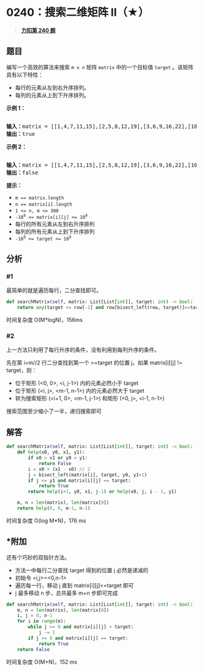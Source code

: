 # 0240：搜索二维矩阵 II（★）


> <u>**[力扣第 240 题](https://leetcode.cn/problems/search-a-2d-matrix-ii/)**</u>

## 题目

<p>编写一个高效的算法来搜索 <code><em>m</em> x <em>n</em></code> 矩阵 <code>matrix</code> 中的一个目标值 <code>target</code> 。该矩阵具有以下特性：</p>

<ul>
<li>每行的元素从左到右升序排列。</li>
<li>每列的元素从上到下升序排列。</li>
</ul>



<p><b>示例 1：</b></p>
<img alt="" src="https://assets.leetcode-cn.com/aliyun-lc-upload/uploads/2020/11/25/searchgrid2.jpg" />
<pre>
<b>输入：</b>matrix = [[1,4,7,11,15],[2,5,8,12,19],[3,6,9,16,22],[10,13,14,17,24],[18,21,23,26,30]], target = 5
<b>输出：</b>true
</pre>

<p><b>示例 2：</b></p>
<img alt="" src="https://assets.leetcode-cn.com/aliyun-lc-upload/uploads/2020/11/25/searchgrid.jpg" />
<pre>
<b>输入：</b>matrix = [[1,4,7,11,15],[2,5,8,12,19],[3,6,9,16,22],[10,13,14,17,24],[18,21,23,26,30]], target = 20
<b>输出：</b>false
</pre>



<p><strong>提示：</strong></p>

<ul>
<li><code>m == matrix.length</code></li>
<li><code>n == matrix[i].length</code></li>
<li><code>1 &lt;= n, m &lt;= 300</code></li>
<li><code>-10<sup>9</sup> &lt;= matrix[i][j] &lt;= 10<sup>9</sup></code></li>
<li>每行的所有元素从左到右升序排列</li>
<li>每列的所有元素从上到下升序排列</li>
<li><code>-10<sup>9</sup> &lt;= target &lt;= 10<sup>9</sup></code></li>
</ul>


## 分析

### #1

最简单的就是遍历每行，二分查找即可。

```python
def searchMatrix(self, matrix: List[List[int]], target: int) -> bool:
    return any(target <= row[-1] and row[bisect_left(row, target)]==target for row in matrix)
```
时间复杂度 O(M*logN)，156ms

### #2

上一方法只利用了每行升序的条件，没有利用到每列升序的条件。

先在第 i=m//2 行二分查找到第一个 >=target 的位置 j，如果 matrix[i][j] != target，则：
- 位于矩形  (<0, 0>, <i, j-1>) 内的元素必然小于 target
- 位于矩形  (<i, j>, <m-1, n-1>) 内的元素必然大于 target
- 转为搜索矩形 (<i+1, 0>, <m-1, j-1>) 和矩形 (<0, j>, <i-1, n-1>)

搜索范围至少缩小了一半，递归搜索即可

## 解答

```python
def searchMatrix(self, matrix: List[List[int]], target: int) -> bool:
    def help(x0, y0, x1, y1):
        if x0 > x1 or y0 > y1:
            return False
        i = x0 + (x1 - x0) // 2
        j = bisect_left(matrix[i], target, y0, y1+1)
        if j <= y1 and matrix[i][j] == target:
            return True
        return help(i+1, y0, x1, j-1) or help(x0, j, i - 1, y1)

    m, n = len(matrix), len(matrix[0])
    return help(0, 0, m-1, n-1)
```
时间复杂度 O(log M*N)，176 ms

## *附加

还有个巧妙的双指针方法。
- 方法一中每行二分查找 target 得到的位置 j 必然是递减的
- 初始令 <i,j>=<0,n-1>
- 遍历每一行，移动 j 直到 matrix[i][j]<=target 即可
- j 最多移动 n 步，总共最多 m+n 步即可完成

```python
def searchMatrix(self, matrix: List[List[int]], target: int) -> bool:
    m, n = len(matrix), len(matrix[0])
    i, j = 0, n-1
    for i in range(m):
        while j >= 0 and matrix[i][j] > target:
            j -= 1
        if j >= 0 and matrix[i][j] == target:
            return True
    return False
```
时间复杂度 O(M+N)，152 ms

